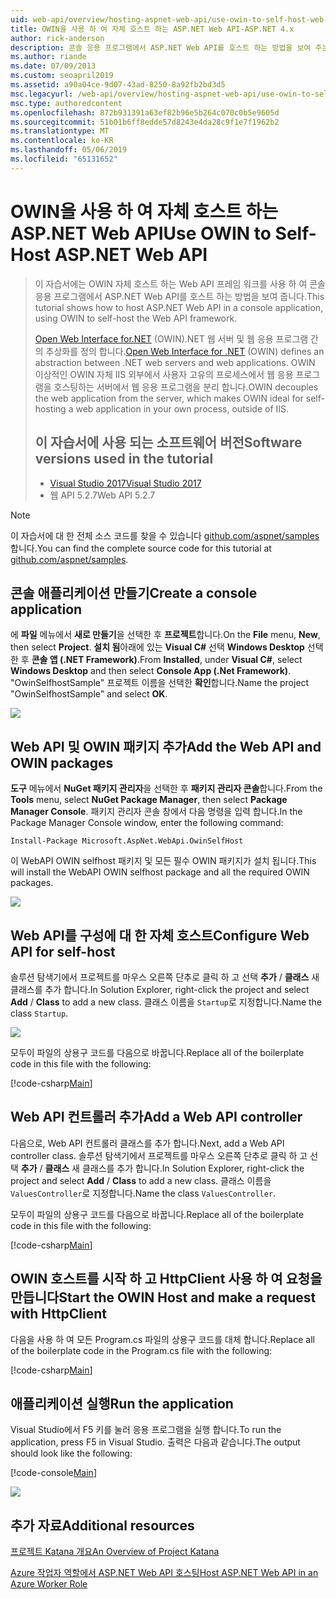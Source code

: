 ```yaml
---
uid: web-api/overview/hosting-aspnet-web-api/use-owin-to-self-host-web-api
title: OWIN을 사용 하 여 자체 호스트 하는 ASP.NET Web API-ASP.NET 4.x
author: rick-anderson
description: 콘솔 응용 프로그램에서 ASP.NET Web API를 호스트 하는 방법을 보여 주는 코드를 사용 하 여 자습서입니다.
ms.author: riande
ms.date: 07/09/2013
ms.custom: seoapril2019
ms.assetid: a90a04ce-9d07-43ad-8250-8a92fb2bd3d5
msc.legacyurl: /web-api/overview/hosting-aspnet-web-api/use-owin-to-self-host-web-api
msc.type: authoredcontent
ms.openlocfilehash: 872b931391a63ef82b96e5b264c070c0b5e9605d
ms.sourcegitcommit: 51b01b6ff8edde57d8243e4da28c9f1e7f1962b2
ms.translationtype: MT
ms.contentlocale: ko-KR
ms.lasthandoff: 05/06/2019
ms.locfileid: "65131652"
---
```

# <a name="use-owin-to-self-host-aspnet-web-api"></a><span data-ttu-id="faa06-103">OWIN을 사용 하 여 자체 호스트 하는 ASP.NET Web API</span><span class="sxs-lookup"><span data-stu-id="faa06-103">Use OWIN to Self-Host ASP.NET Web API</span></span> 

> <span data-ttu-id="faa06-104">이 자습서에는 OWIN 자체 호스트 하는 Web API 프레임 워크를 사용 하 여 콘솔 응용 프로그램에서 ASP.NET Web API를 호스트 하는 방법을 보여 줍니다.</span><span class="sxs-lookup"><span data-stu-id="faa06-104">This tutorial shows how to host ASP.NET Web API in a console application, using OWIN to self-host the Web API framework.</span></span>
>
> <span data-ttu-id="faa06-105">[Open Web Interface for.NET](http://owin.org) (OWIN).NET 웹 서버 및 웹 응용 프로그램 간의 추상화를 정의 합니다.</span><span class="sxs-lookup"><span data-stu-id="faa06-105">[Open Web Interface for .NET](http://owin.org) (OWIN) defines an abstraction between .NET web servers and web applications.</span></span> <span data-ttu-id="faa06-106">OWIN 이상적인 OWIN 자체 IIS 외부에서 사용자 고유의 프로세스에서 웹 응용 프로그램을 호스팅하는 서버에서 웹 응용 프로그램을 분리 합니다.</span><span class="sxs-lookup"><span data-stu-id="faa06-106">OWIN decouples the web application from the server, which makes OWIN ideal for self-hosting a web application in your own process, outside of IIS.</span></span>
>
> ## <a name="software-versions-used-in-the-tutorial"></a><span data-ttu-id="faa06-107">이 자습서에 사용 되는 소프트웨어 버전</span><span class="sxs-lookup"><span data-stu-id="faa06-107">Software versions used in the tutorial</span></span>
>
>
> - [<span data-ttu-id="faa06-108">Visual Studio 2017</span><span class="sxs-lookup"><span data-stu-id="faa06-108">Visual Studio 2017</span></span>](https://visualstudio.microsoft.com/downloads/) 
> - <span data-ttu-id="faa06-109">웹 API 5.2.7</span><span class="sxs-lookup"><span data-stu-id="faa06-109">Web API 5.2.7</span></span>

> [!NOTE]
> <span data-ttu-id="faa06-110">이 자습서에 대 한 전체 소스 코드를 찾을 수 있습니다 [github.com/aspnet/samples](https://github.com/aspnet/samples/tree/master/samples/aspnet/WebApi/OwinSelfhostSample)합니다.</span><span class="sxs-lookup"><span data-stu-id="faa06-110">You can find the complete source code for this tutorial at [github.com/aspnet/samples](https://github.com/aspnet/samples/tree/master/samples/aspnet/WebApi/OwinSelfhostSample).</span></span>

## <a name="create-a-console-application"></a><span data-ttu-id="faa06-111">콘솔 애플리케이션 만들기</span><span class="sxs-lookup"><span data-stu-id="faa06-111">Create a console application</span></span>

<span data-ttu-id="faa06-112">에 **파일** 메뉴에서 **새로 만들기**을 선택한 후 **프로젝트**합니다.</span><span class="sxs-lookup"><span data-stu-id="faa06-112">On the **File** menu,  **New**, then select **Project**.</span></span> <span data-ttu-id="faa06-113">**설치 됨**아래에 있는 **Visual C#** 선택 **Windows Desktop** 선택한 후 **콘솔 앱 (.NET Framework)**.</span><span class="sxs-lookup"><span data-stu-id="faa06-113">From **Installed**, under **Visual C#**, select **Windows Desktop** and then select **Console App (.Net Framework)**.</span></span> <span data-ttu-id="faa06-114">"OwinSelfhostSample" 프로젝트 이름을 선택한 **확인**합니다.</span><span class="sxs-lookup"><span data-stu-id="faa06-114">Name the project "OwinSelfhostSample" and select **OK**.</span></span>

[![](use-owin-to-self-host-web-api/_static/image7.png)](use-owin-to-self-host-web-api/_static/image7.png)

## <a name="add-the-web-api-and-owin-packages"></a><span data-ttu-id="faa06-115">Web API 및 OWIN 패키지 추가</span><span class="sxs-lookup"><span data-stu-id="faa06-115">Add the Web API and OWIN packages</span></span>

<span data-ttu-id="faa06-116">**도구** 메뉴에서 **NuGet 패키지 관리자**을 선택한 후 **패키지 관리자 콘솔**합니다.</span><span class="sxs-lookup"><span data-stu-id="faa06-116">From the **Tools** menu, select **NuGet Package Manager**, then select **Package Manager Console**.</span></span> <span data-ttu-id="faa06-117">패키지 관리자 콘솔 창에서 다음 명령을 입력 합니다.</span><span class="sxs-lookup"><span data-stu-id="faa06-117">In the Package Manager Console window, enter the following command:</span></span>

`Install-Package Microsoft.AspNet.WebApi.OwinSelfHost`

<span data-ttu-id="faa06-118">이 WebAPI OWIN selfhost 패키지 및 모든 필수 OWIN 패키지가 설치 됩니다.</span><span class="sxs-lookup"><span data-stu-id="faa06-118">This will install the WebAPI OWIN selfhost package and all the required OWIN packages.</span></span>

[![](use-owin-to-self-host-web-api/_static/image4.png)](use-owin-to-self-host-web-api/_static/image3.png)

## <a name="configure-web-api-for-self-host"></a><span data-ttu-id="faa06-119">Web API를 구성에 대 한 자체 호스트</span><span class="sxs-lookup"><span data-stu-id="faa06-119">Configure Web API for self-host</span></span>

<span data-ttu-id="faa06-120">솔루션 탐색기에서 프로젝트를 마우스 오른쪽 단추로 클릭 하 고 선택 **추가** / **클래스** 새 클래스를 추가 합니다.</span><span class="sxs-lookup"><span data-stu-id="faa06-120">In Solution Explorer, right-click the project and select **Add** / **Class** to add a new class.</span></span> <span data-ttu-id="faa06-121">클래스 이름을 `Startup`로 지정합니다.</span><span class="sxs-lookup"><span data-stu-id="faa06-121">Name the class `Startup`.</span></span>

![](use-owin-to-self-host-web-api/_static/image5.png)

<span data-ttu-id="faa06-122">모두이 파일의 상용구 코드를 다음으로 바꿉니다.</span><span class="sxs-lookup"><span data-stu-id="faa06-122">Replace all of the boilerplate code in this file with the following:</span></span>

[!code-csharp[Main](use-owin-to-self-host-web-api/samples/sample1.cs)]

## <a name="add-a-web-api-controller"></a><span data-ttu-id="faa06-123">Web API 컨트롤러 추가</span><span class="sxs-lookup"><span data-stu-id="faa06-123">Add a Web API controller</span></span>

<span data-ttu-id="faa06-124">다음으로, Web API 컨트롤러 클래스를 추가 합니다.</span><span class="sxs-lookup"><span data-stu-id="faa06-124">Next, add a Web API controller class.</span></span> <span data-ttu-id="faa06-125">솔루션 탐색기에서 프로젝트를 마우스 오른쪽 단추로 클릭 하 고 선택 **추가** / **클래스** 새 클래스를 추가 합니다.</span><span class="sxs-lookup"><span data-stu-id="faa06-125">In Solution Explorer, right-click the project and select **Add** / **Class** to add a new class.</span></span> <span data-ttu-id="faa06-126">클래스 이름을 `ValuesController`로 지정합니다.</span><span class="sxs-lookup"><span data-stu-id="faa06-126">Name the class `ValuesController`.</span></span>

<span data-ttu-id="faa06-127">모두이 파일의 상용구 코드를 다음으로 바꿉니다.</span><span class="sxs-lookup"><span data-stu-id="faa06-127">Replace all of the boilerplate code in this file with the following:</span></span>

[!code-csharp[Main](use-owin-to-self-host-web-api/samples/sample2.cs)]

## <a name="start-the-owin-host-and-make-a-request-with-httpclient"></a><span data-ttu-id="faa06-128">OWIN 호스트를 시작 하 고 HttpClient 사용 하 여 요청을 만듭니다</span><span class="sxs-lookup"><span data-stu-id="faa06-128">Start the OWIN Host and make a request with HttpClient</span></span>

<span data-ttu-id="faa06-129">다음을 사용 하 여 모든 Program.cs 파일의 상용구 코드를 대체 합니다.</span><span class="sxs-lookup"><span data-stu-id="faa06-129">Replace all of the boilerplate code in the Program.cs file with the following:</span></span>

[!code-csharp[Main](use-owin-to-self-host-web-api/samples/sample3.cs)]

## <a name="run-the-application"></a><span data-ttu-id="faa06-130">애플리케이션 실행</span><span class="sxs-lookup"><span data-stu-id="faa06-130">Run the application</span></span>

<span data-ttu-id="faa06-131">Visual Studio에서 F5 키를 눌러 응용 프로그램을 실행 합니다.</span><span class="sxs-lookup"><span data-stu-id="faa06-131">To run the application, press F5 in Visual Studio.</span></span> <span data-ttu-id="faa06-132">출력은 다음과 같습니다.</span><span class="sxs-lookup"><span data-stu-id="faa06-132">The output should look like the following:</span></span>

[!code-console[Main](use-owin-to-self-host-web-api/samples/sample4.cmd)]

![](use-owin-to-self-host-web-api/_static/image6.png)

## <a name="additional-resources"></a><span data-ttu-id="faa06-133">추가 자료</span><span class="sxs-lookup"><span data-stu-id="faa06-133">Additional resources</span></span>

[<span data-ttu-id="faa06-134">프로젝트 Katana 개요</span><span class="sxs-lookup"><span data-stu-id="faa06-134">An Overview of Project Katana</span></span>](../../../aspnet/overview/owin-and-katana/an-overview-of-project-katana.md)

[<span data-ttu-id="faa06-135">Azure 작업자 역할에서 ASP.NET Web API 호스팅</span><span class="sxs-lookup"><span data-stu-id="faa06-135">Host ASP.NET Web API in an Azure Worker Role</span></span>](host-aspnet-web-api-in-an-azure-worker-role.md)
